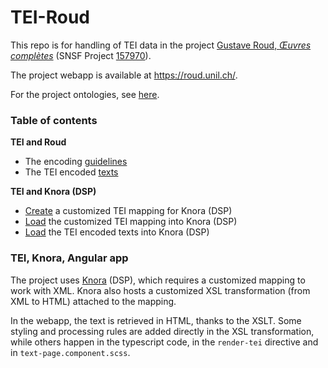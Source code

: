 # TEI-Roud

This repo is for handling of TEI data in the project [Gustave Roud, *Œuvres complètes*](https://www.unil.ch/clsr/home/menuinst/projets-de-recherche/gustave-roud-oeuvres-completes.html) (SNSF Project [157970](http://p3.snf.ch/Project-157970)).

The project webapp is available at https://roud.unil.ch/.

For the project ontologies, see [here](https://github.com/LaDHUL/oeuvres-roud).

### Table of contents

**TEI and Roud**
- The encoding [guidelines](./TEI-encodingGuidelines)
- The TEI encoded [texts](./TEI-texts)

**TEI and Knora (DSP)**
- [Create](./createStandoffMapping) a customized TEI mapping for Knora (DSP)
- [Load](./loadStandoffMapping) the customized TEI mapping into Knora (DSP)
- [Load](./loadTexts) the TEI encoded texts into Knora (DSP)


### TEI, Knora, Angular app

The project uses [Knora](https://dsp.dasch.swiss/) (DSP), which requires a customized mapping to work with XML. Knora also hosts a customized XSL transformation (from XML to HTML) attached to the mapping.

In the webapp, the text is retrieved in HTML, thanks to the XSLT. Some styling and processing rules are added directly in the XSL transformation, while others happen in the typescript code, in the `render-tei` directive and in `text-page.component.scss`.
